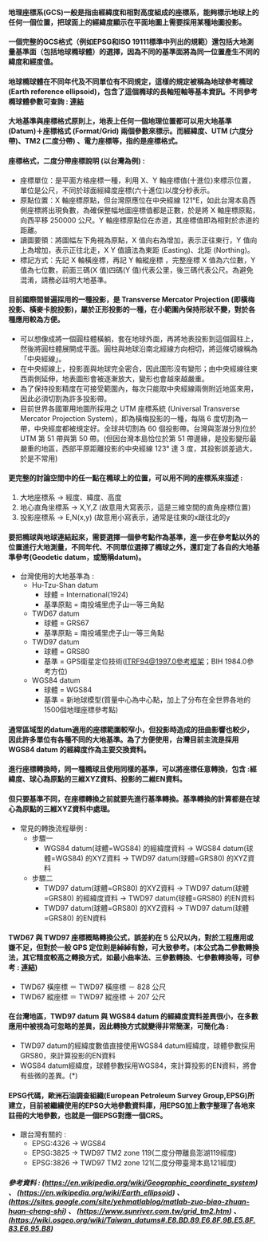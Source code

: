 #### 地理座標系(GCS)一般是指由經緯度和相對高度組成的座標系，能夠標示地球上的任何一個位置，把球面上的經緯度顯示在平面地圖上需要採用某種地圖投影。

#### 一個完整的GCS格式（例如EPSG和ISO 19111標準中列出的規範）還包括大地測量基準面（包括地球橢球體）的選擇，因為不同的基準面將為同一位置產生不同的緯度和經度值。

#### 地球橢球體在不同年代及不同單位有不同規定，這樣的規定被稱為地球參考橢球(Earth reference ellipsoid)，包含了這個橢球的長軸短軸等基本資訊。不同參考橢球體參數可查詢 : [連結](https://en.wikipedia.org/wiki/Earth_ellipsoid)

#### 大地基準與座標格式原則上，地表上任何一個地理位置都可以用大地基準 (Datum)＋座標格式 (Format/Grid) 兩個參數來標示。而經緯度、UTM (六度分帶)、TM2 (二度分帶) 、電力座標等，指的是座標格式。 

#### 座標格式，二度分帶座標說明 (以台灣為例) :
+ 座標單位：是平面方格座標一種，利用 X、Y 軸座標值(十進位)來標示位置，單位是公尺，不同於球面經緯度座標(六十進位)以度分秒表示。
+ 原點位置：X 軸座標原點，但台灣原應位在中央經線 121°E，如此台灣本島西側座標將出現負數，為確保整幅地圖座標值都是正數，於是將 X 軸座標原點，向西平移 250000 公尺。Y 軸座標原點位在赤道，其座標值即為相對於赤道的距離。
+ 讀圖要領：將圖幅左下角視為原點，X 值向右為增加，表示正往東行，Y 值向上為增加，表示正往北走，X Y 值讀法為東距 (Easting)、北距 (Northing)。
+ 標記方式：先記 X 軸橫座標，再記 Y 軸縱座標 ，完整座標 X 值為六位數，Y 值為七位數，前面三碼(X 值)四碼(Y 值)代表公里，後三碼代表公尺。為避免混淆，請務必註明大地基準。 

#### 目前國際間普遍採用的一種投影，是 Transverse Mercator Projection (即橫梅投影、橫麥卡脫投影)，屬於正形投影的一種，在小範圍內保持形狀不變，對於各種應用較為方便。
+ 可以想像成將一個圓柱體橫躺，套在地球外面，再將地表投影到這個圓柱上，然後將圓柱體展開成平面。圓柱與地球沿南北經線方向相切，將這條切線稱為「中央經線」。
+ 在中央經線上，投影面與地球完全密合，因此圖形沒有變形；由中央經線往東西兩側延伸，地表圖形會被逐漸放大，變形也會越來越嚴重。
+ 為了保持投影精度在可接受範圍內，每次只能取中央經線兩側附近地區來用，因此必須切割為許多投影帶。
+ 目前世界各國軍用地圖所採用之 UTM 座標系統 (Universal Transverse Mercator Projection System)，即為橫梅投影的一種，每隔 6 度切割為一帶，中央經度都被規定好。全球共切割為 60 個投影帶。台灣與澎湖分別位於 UTM 第 51 帶與第 50 帶。(但因台灣本島恰位於第 51 帶邊緣，是投影變形最嚴重的地區，西部平原距離投影的中央經線 123° 達 3 度，其投影誤差過大，於是不常用)

#### 更完整的討論空間中的任一點在橢球上的位置，可以用不同的座標系來描述 :
1. 大地座標系 -> 經度、緯度、高度
2. 地心直角坐標系 -> X,Y,Z (故意用大寫表示，這是三維空間的直角座標位置)
3. 投影座標系 -> E,N(x,y) (故意用小寫表示，通常是往東的x跟往北的y

#### 要把橢球與地球連結起來，需要選擇一個參考點作為基準，進一步在參考點以外的位置進行大地測量，不同年代、不同單位選擇了橢球之外，還訂定了各自的大地基準參考(Geodetic datum，或簡稱datum)。
+ 台灣使用的大地基準為 :
  + Hu-Tzu-Shan datum
    + 球體 = International(1924)
    + 基準原點 = 南投埔里虎子山一等三角點
  + TWD67 datum
    + 球體 = GRS67
    + 基準原點 = 南投埔里虎子山一等三角點
  + TWD97 datum
    + 球體 = GRS80
    + 基準 = GPS衛星定位技術(ITRF94@1997.0參考框架；BIH 1984.0參考方位)
  + WGS84 datum
    + 球體 = WGS84
    + 基準 = 新地球模型(質量中心為中心點，加上了分布在全世界各地的1500個地理座標參考點)

#### 通常區域型的datum適用的座標範圍較窄小，但投影時造成的扭曲影響也較少，因此許多單位有各種不同的大地基準。為了方便使用，台灣目前主流是採用WGS84 datum 的經緯度作為主要交換資料。

#### 進行座標轉換時，同一種橢球且使用同樣的基準，可以將座標任意轉換，包含 :經緯度、球心為原點的三維XYZ資料、投影的二維EN資料。

#### 但只要基準不同，在座標轉換之前就要先進行基準轉換。基準轉換的計算都是在球心為原點的三維XYZ資料中處理。
+ 常見的轉換流程舉例 :
  + 步驟一
    + WGS84 datum(球體=WGS84) 的經緯度資料 -> WGS84 datum(球體=WGS84) 的XYZ資料 -> TWD97 datum(球體=GRS80) 的XYZ資料
  + 步驟二
    + TWD97 datum(球體=GRS80) 的XYZ資料 -> TWD97 datum(球體=GRS80) 的經緯度資料 -> TWD97 datum(球體=GRS80) 的EN資料    
    + TWD97 datum(球體=GRS80) 的XYZ資料 -> TWD97 datum(球體=GRS80) 的EN資料

#### TWD67 與 TWD97 座標概略轉換公式，誤差約在 5 公尺以內，對於工程應用或嫌不足，但對於一般 GPS 定位則是綽綽有餘，可大致參考。(本公式為二參數轉換法，其它精度較高之轉換方式，如最小曲率法、三參數轉換、七參數轉換等，可參考 : [連結](https://wiki.osgeo.org/wiki/Taiwan_datums#.E8.BD.89.E6.8F.9B.E5.8F.83.E6.95.B8))
+ TWD67 橫座標 ＝ TWD97 橫座標 － 828 公尺
+ TWD67 縱座標 ＝ TWD97 縱座標 ＋ 207 公尺

#### 在台灣地區，TWD97 datum 與 WGS84 datum 的經緯度資料差異很小，在多數應用中被視為可忽略的差異，因此轉換方式就變得非常簡潔，可簡化為 :
+ TWD97 datum的經緯度數值直接使用WGS84 datum經緯度，球體參數採用GRS80，來計算投影的EN資料
+ WGS84 datum經緯度，球體參數採用WGS84，來計算投影的EN資料，將會有些微的差異。(*)

#### EPSG代碼，歐洲石油調查組織(European Petroleum Survey Group,EPSG)所建立，目前被繼續使用的EPSG大地參數資料庫，用EPSG加上數字整理了各地來註冊的大地參數，也就是一個EPSG對應一個CRS。
+ 跟台灣有關的 :
  + EPSG:4326 -> WGS84
  + EPSG:3825 -> TWD97 TM2 zone 119(二度分帶離島澎湖119經度)
  + EPSG:3826 -> TWD97 TM2 zone 121(二度分帶臺灣本島121經度) 




##### 參考資料 : (https://en.wikipedia.org/wiki/Geographic_coordinate_system) 、 (https://en.wikipedia.org/wiki/Earth_ellipsoid) 、 (https://sites.google.com/site/yehmatlablog/matlab-zuo-biao-zhuan-huan-cheng-shi) 、 (https://www.sunriver.com.tw/grid_tm2.htm) 、 (https://wiki.osgeo.org/wiki/Taiwan_datums#.E8.BD.89.E6.8F.9B.E5.8F.83.E6.95.B8)
